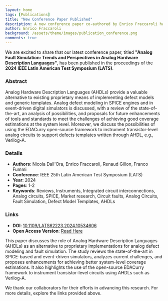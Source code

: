 ```yaml
---
layout: home
tags: [Publications]
title: "New Conference Paper Published"
description: A new conference paper co-authored by Enrico Fraccaroli has been published in the proceedings of the 2024 IEEE Latin American Test Symposium (LATS).
author: Enrico Fraccaroli
background: /assets/theme/images/publication_conference.png
comments: true
---
```


We are excited to share that our latest conference paper, titled **"Analog Fault
Simulation: Trends and Perspectives in Analog Hardware Description Languages"**,
has been published in the proceedings of the **2024 IEEE Latin American Test
Symposium (LATS)**.

### Abstract

Analog Hardware Description Languages (AHDLs) provide a valuable alternative to
existing proprietary means of implementing defect models and generic templates.
Analog defect modeling in SPICE engines and in event-driven digital simulators
is discussed, with a review of the state-of-the-art, an analysis of
possibilities, and proposals for future enhancements of tools and standards to
meet the challenges of achieving good coverage estimations at the system level.
Moreover, we discuss the possibilities of using the EDACurry open-source
framework to instrument transistor-level analog circuits to support defects
templates written through AHDL, e.g., Verilog-A.

### Details

- **Authors**: Nicola Dall'Ora, Enrico Fraccaroli, Renaud Gillon, Franco Fummi
- **Conference**: IEEE 25th Latin American Test Symposium (LATS)
- **Year**: 2024
- **Pages**: 1-2
- **Keywords**: Reviews, Instruments, Integrated circuit interconnections, Analog circuits, SPICE, Market research, Circuit faults, Analog Circuits, Fault Simulation, Defect Model Templates, AHDLs

### Links

- **DOI**: [10.1109/LATS62223.2024.10534606](https://doi.org/10.1109/LATS62223.2024.10534606)
- **Open Access Version**: [Read Here](https://iris.univr.it/retrieve/4d5f16a5-c389-4f43-b1a8-ec30e49351ce/OPEN__2024__LATS__Analog_Fault_Simulation__Trends_and_Perspectives_in_Analog_Hardware_Description_Languages.pdf)

This paper discusses the role of Analog Hardware Description Languages (AHDLs)
as an alternative to proprietary implementations for analog defect modeling and
fault simulation. The study reviews the state-of-the-art in SPICE-based and
event-driven simulators, analyzes current challenges, and proposes enhancements
for achieving better system-level coverage estimations. It also highlights the
use of the open-source EDACurry framework to instrument transistor-level
circuits using AHDLs such as Verilog-A.

We thank our collaborators for their efforts in advancing this research. For
more details, explore the links provided above.
